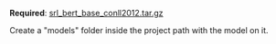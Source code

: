 **Required**: [srl_bert_base_conll2012.tar.gz](https://www.dropbox.com/s/4tes6ypf2do0feb/srl_bert_base_conll2012.tar.gz)

Create a "models" folder inside the project path with the model on it.
